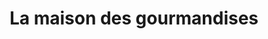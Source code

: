 ---
title: "La maison des gourmandises"
url: /paray-vieille-poste/la-maison-des-gourmandises/
shop: boulangerie
---